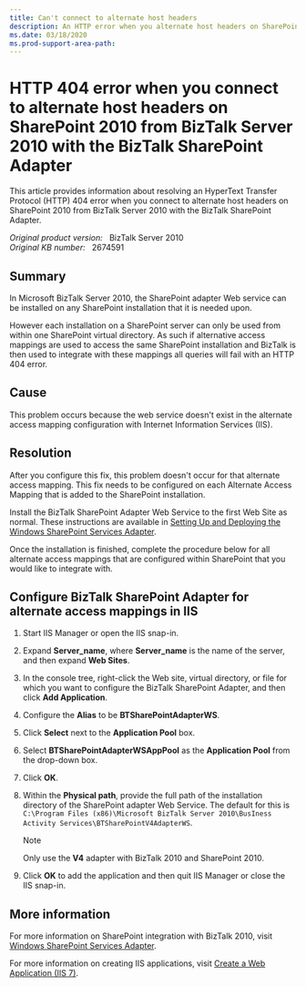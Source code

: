 ```yaml
---
title: Can't connect to alternate host headers
description: An HTTP error when you alternate host headers on SharePoint 2010 from BizTalk Server 2010 with the BizTalk SharePoint Adapter.
ms.date: 03/18/2020
ms.prod-support-area-path: 
---
```

# HTTP 404 error when you connect to alternate host headers on SharePoint 2010 from BizTalk Server 2010 with the BizTalk SharePoint Adapter

This article provides information about resolving an HyperText Transfer Protocol (HTTP) 404 error when you connect to alternate host headers on SharePoint 2010 from BizTalk Server 2010 with the BizTalk SharePoint Adapter.

_Original product version:_ &nbsp; BizTalk Server 2010  
_Original KB number:_ &nbsp; 2674591

## Summary

In Microsoft BizTalk Server 2010, the SharePoint adapter Web service can be installed on any SharePoint installation that it is needed upon.

However each installation on a SharePoint server can only be used from within one SharePoint virtual directory. As such if alternative access mappings are used to access the same SharePoint installation and BizTalk is then used to integrate with these mappings all queries will fail with an HTTP 404 error.

## Cause

This problem occurs because the web service doesn't exist in the alternate access mapping configuration with Internet Information Services (IIS).

## Resolution

After you configure this fix, this problem doesn't occur for that alternate access mapping. This fix needs to be configured on each Alternate Access Mapping that is added to the SharePoint installation.

Install the BizTalk SharePoint Adapter Web Service to the first Web Site as normal. These instructions are available in
[Setting Up and Deploying the Windows SharePoint Services Adapter](/biztalk/core/setting-up-and-deploying-the-windows-sharepoint-services-adapter).

Once the installation is finished, complete the procedure below for all alternate access mappings that are configured within SharePoint that you would like to integrate with.

## Configure BizTalk SharePoint Adapter for alternate access mappings in IIS

1. Start IIS Manager or open the IIS snap-in.
2. Expand **Server_name**, where **Server_name** is the name of the server, and then expand **Web Sites**.
3. In the console tree, right-click the Web site, virtual directory, or file for which you want to configure the BizTalk SharePoint Adapter, and then click **Add Application**.
4. Configure the **Alias** to be **BTSharePointAdapterWS**.
5. Click **Select** next to the **Application Pool** box.
6. Select **BTSharePointAdapterWSAppPool** as the **Application Pool** from the drop-down box.
7. Click **OK**.
8. Within the **Physical path**, provide the full path of the installation directory of the SharePoint adapter Web Service. The default for this is `C:\Program Files (x86)\Microsoft BizTalk Server 2010\BusIness Activity Services\BTSharePointV4AdapterWS`.

    > [!NOTE]
    > Only use the **V4** adapter with BizTalk 2010 and SharePoint 2010.

9. Click **OK** to add the application and then quit IIS Manager or close the IIS snap-in.

## More information

For more information on SharePoint integration with BizTalk 2010, visit [Windows SharePoint Services Adapter](/biztalk/core/windows-sharepoint-services-adapter).

For more information on creating IIS applications, visit [Create a Web Application (IIS 7)](/previous-versions/windows/it-pro/windows-server-2008-R2-and-2008/cc772042(v=ws.10)).
